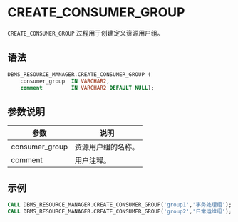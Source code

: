 # CREATE_CONSUMER_GROUP 

`CREATE_CONSUMER_GROUP` 过程用于创建定义资源用户组。

## 语法 

```sql
DBMS_RESOURCE_MANAGER.CREATE_CONSUMER_GROUP (
    consumer_group  IN VARCHAR2,
    comment         IN VARCHAR2 DEFAULT NULL);
```


## 参数说明 

|       参数      |    说明     |
|----------------|-----------|
| consumer_group | 资源用户组的名称。 |
| comment        | 用户注释。     |

## 示例 

```sql
CALL DBMS_RESOURCE_MANAGER.CREATE_CONSUMER_GROUP('group1','事务处理组');
CALL DBMS_RESOURCE_MANAGER.CREATE_CONSUMER_GROUP('group2','日常运维组');
```